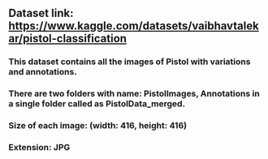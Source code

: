 ## Dataset link: https://www.kaggle.com/datasets/vaibhavtalekar/pistol-classification
### This dataset contains all the images of Pistol with variations and annotations. 
### There are two folders with name: PistolImages, Annotations in a single folder called as PistolData_merged.

### Size of each image: (width: 416, height: 416)
### Extension: JPG


